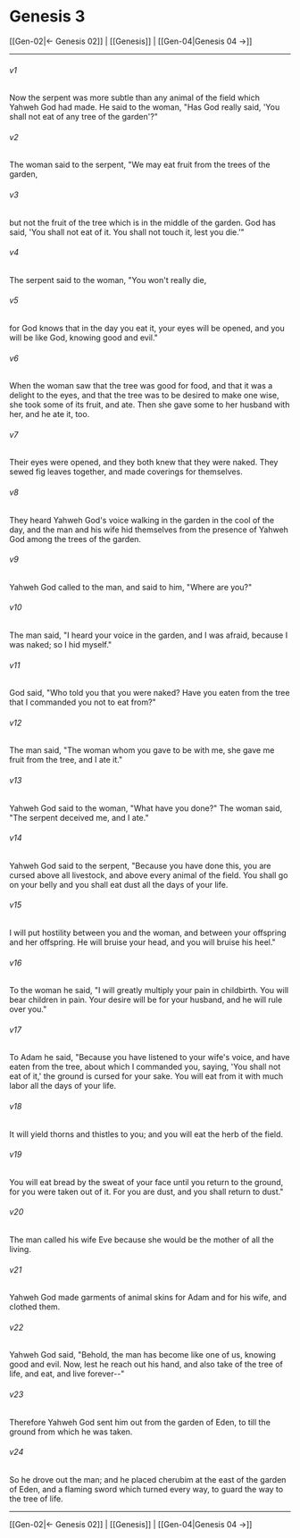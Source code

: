 # Genesis 3

[[Gen-02|← Genesis 02]] | [[Genesis]] | [[Gen-04|Genesis 04 →]]
***



###### v1
Now the serpent was more subtle than any animal of the field which Yahweh God had made. He said to the woman, "Has God really said, 'You shall not eat of any tree of the garden'?"

###### v2
The woman said to the serpent, "We may eat fruit from the trees of the garden,

###### v3
but not the fruit of the tree which is in the middle of the garden. God has said, 'You shall not eat of it. You shall not touch it, lest you die.'"

###### v4
The serpent said to the woman, "You won't really die,

###### v5
for God knows that in the day you eat it, your eyes will be opened, and you will be like God, knowing good and evil."

###### v6
When the woman saw that the tree was good for food, and that it was a delight to the eyes, and that the tree was to be desired to make one wise, she took some of its fruit, and ate. Then she gave some to her husband with her, and he ate it, too.

###### v7
Their eyes were opened, and they both knew that they were naked. They sewed fig leaves together, and made coverings for themselves.

###### v8
They heard Yahweh God's voice walking in the garden in the cool of the day, and the man and his wife hid themselves from the presence of Yahweh God among the trees of the garden.

###### v9
Yahweh God called to the man, and said to him, "Where are you?"

###### v10
The man said, "I heard your voice in the garden, and I was afraid, because I was naked; so I hid myself."

###### v11
God said, "Who told you that you were naked? Have you eaten from the tree that I commanded you not to eat from?"

###### v12
The man said, "The woman whom you gave to be with me, she gave me fruit from the tree, and I ate it."

###### v13
Yahweh God said to the woman, "What have you done?" The woman said, "The serpent deceived me, and I ate."

###### v14
Yahweh God said to the serpent, "Because you have done this, you are cursed above all livestock, and above every animal of the field. You shall go on your belly and you shall eat dust all the days of your life.

###### v15
I will put hostility between you and the woman, and between your offspring and her offspring. He will bruise your head, and you will bruise his heel."

###### v16
To the woman he said, "I will greatly multiply your pain in childbirth. You will bear children in pain. Your desire will be for your husband, and he will rule over you."

###### v17
To Adam he said, "Because you have listened to your wife's voice, and have eaten from the tree, about which I commanded you, saying, 'You shall not eat of it,' the ground is cursed for your sake. You will eat from it with much labor all the days of your life.

###### v18
It will yield thorns and thistles to you; and you will eat the herb of the field.

###### v19
You will eat bread by the sweat of your face until you return to the ground, for you were taken out of it. For you are dust, and you shall return to dust."

###### v20
The man called his wife Eve because she would be the mother of all the living.

###### v21
Yahweh God made garments of animal skins for Adam and for his wife, and clothed them.

###### v22
Yahweh God said, "Behold, the man has become like one of us, knowing good and evil. Now, lest he reach out his hand, and also take of the tree of life, and eat, and live forever--"

###### v23
Therefore Yahweh God sent him out from the garden of Eden, to till the ground from which he was taken.

###### v24
So he drove out the man; and he placed cherubim at the east of the garden of Eden, and a flaming sword which turned every way, to guard the way to the tree of life.

***
[[Gen-02|← Genesis 02]] | [[Genesis]] | [[Gen-04|Genesis 04 →]]
